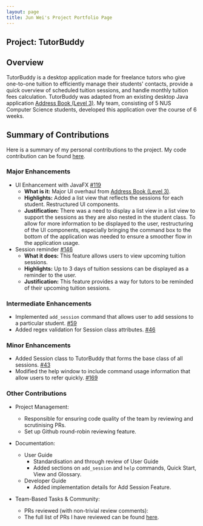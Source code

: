 ```yaml
---
layout: page
title: Jun Wei's Project Portfolio Page
---
```


## Project: TutorBuddy

## Overview

TutorBuddy is a desktop application made for freelance tutors who give one-to-one tuition to efficiently manage their 
students' contacts, provide a quick overview of scheduled tuition sessions, and handle monthly tuition fees calculation.
TutorBuddy was adapted from an existing desktop Java application [Address Book (Level 3)](https://se-education.org/addressbook-level3/).
My team, consisting of 5 NUS Computer Science students, developed this application over the course of 6 weeks.

## Summary of Contributions

Here is a summary of my personal contributions to the project.
My code contribution can be found [here](https://nus-cs2103-ay2021s2.github.io/tp-dashboard/?search=JonahhGohh&sort=groupTitle&sortWithin=title&timeframe=commit&mergegroup=&groupSelect=groupByRepos&breakdown=true&checkedFileTypes=docs~functional-code~test-code~other&since=2021-02-19&tabOpen=true&tabType=authorship&tabAuthor=JonahhGohh&tabRepo=AY2021S2-CS2103T-T11-1%2Ftp%5Bmaster%5D&authorshipIsMergeGroup=false&authorshipFileTypes=docs~functional-code~test-code&authorshipIsBinaryFileTypeChecked=false).

### Major Enhancements

* UI Enhancement with JavaFX [#119](https://github.com/AY2021S2-CS2103T-T11-1/tp/pull/119)
    * **What is it:** Major UI overhaul from [Address Book (Level 3)](https://se-education.org/addressbook-level3/).
    * **Highlights:** Added a list view that reflects the sessions for each student. Restructured UI components. 
    * **Justification:** There was a need to display a list view in a list view to support the sessions as they are also
      nested in the student class. To allow for more information to be displayed to the user, restructuring of the UI components,
      especially bringing the command box to the bottom of the application was needed to ensure a smoother flow in the application usage.
* Session reminder [#146](https://github.com/AY2021S2-CS2103T-T11-1/tp/pull/146)
    * **What it does:** This feature allows users to view upcoming tuition sessions.
    * **Highlights:** Up to 3 days of tuition sessions can be displayed as a reminder to the user.
    * **Justification:** This feature provides a way for tutors to be reminded of their upcoming tuition sessions.

### Intermediate Enhancements

* Implemented `add_session` command that allows user to add sessions to a particular student. [#59](https://github.com/AY2021S2-CS2103T-T11-1/tp/pull/59)
* Added regex validation for Session class attributes. [#46](https://github.com/AY2021S2-CS2103T-T11-1/tp/pull/46)

### Minor Enhancements

* Added Session class to TutorBuddy that forms the base class of all sessions. [#43](https://github.com/AY2021S2-CS2103T-T11-1/tp/pull/43)
* Modified the help window to include command usage information that allow users to refer quickly. [#169](https://github.com/AY2021S2-CS2103T-T11-1/tp/pull/169)

### Other Contributions

* Project Management:
    * Responsible for ensuring code quality of the team by reviewing and scrutinising PRs.
    * Set up Github round-robin reviewing feature.

* Documentation:
    * User Guide
        * Standardisation and through review of User Guide
        * Added sections on `add_session` and `help` commands, Quick Start, View and Glossary.
    * Developer Guide
        * Added implementation details for Add Session Feature.

* Team-Based Tasks & Community:
    * PRs reviewed (with non-trivial review comments):
    * The full list of PRs I have reviewed can be found [here](https://github.com/AY2021S2-CS2103T-T11-1/tp/pulls?q=reviewed-by%3AJonahhGohh).
    
